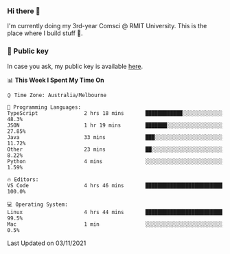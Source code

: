### Hi there 👋

I'm currently doing my 3rd-year Comsci @ RMIT University. This is the place where I build stuff 👀. 

### 🔑 Public key

In case you ask, my public key is available [here](https://public.auspham.dev/).

<!--START_SECTION:waka-->
📊 **This Week I Spent My Time On** 

```text
⌚︎ Time Zone: Australia/Melbourne

💬 Programming Languages: 
TypeScript               2 hrs 18 mins       ████████████░░░░░░░░░░░░░   48.3% 
JSON                     1 hr 19 mins        ███████░░░░░░░░░░░░░░░░░░   27.85% 
Java                     33 mins             ███░░░░░░░░░░░░░░░░░░░░░░   11.72% 
Other                    23 mins             ██░░░░░░░░░░░░░░░░░░░░░░░   8.22% 
Python                   4 mins              ░░░░░░░░░░░░░░░░░░░░░░░░░   1.59%

🔥 Editors: 
VS Code                  4 hrs 46 mins       █████████████████████████   100.0%

💻 Operating System: 
Linux                    4 hrs 44 mins       █████████████████████████   99.5% 
Mac                      1 min               ░░░░░░░░░░░░░░░░░░░░░░░░░   0.5%

```


 Last Updated on 03/11/2021
<!--END_SECTION:waka-->

<!--
**rockmanvnx6/rockmanvnx6** is a ✨ _special_ ✨ repository because its `README.md` (this file) appears on your GitHub profile.

Here are some ideas to get you started:

- 🔭 I’m currently working on ...
- 🌱 I’m currently learning ...
- 👯 I’m looking to collaborate on ...
- 🤔 I’m looking for help with ...
- 💬 Ask me about ...
- 📫 How to reach me: ...
- 😄 Pronouns: ...
- ⚡ Fun fact: ...
-->
